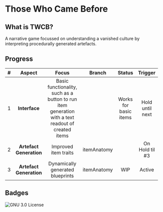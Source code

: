 # Those Who Came Before

## What is TWCB?

A narrative game focussed on understanding a vanished culture by interpreting procedurally generated artefacts.

## Progress

| # | Aspect | Focus | Branch | Status | Trigger |
| :---: | :---: | :---: | :---: | :---: | :---: |
| 1 | **Interface** | Basic functionality, such as a button to run item generation with a text readout of created items | | Works for basic items | Hold until next |
| 2 | **Artefact Generation** | Improved item traits | itemAnatomy | | On Hold til #3 |
| 3 | **Artefact Generation** | Dynamically generated blueprints | itemAnatomy | WIP | Active |

## Badges

![GNU 3.0 License](https://img.shields.io/badge/license-GNU_General_Public_License_3.0-pink)
